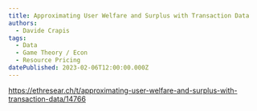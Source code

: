 ```yaml
---
title: Approximating User Welfare and Surplus with Transaction Data
authors:
  - Davide Crapis
tags:
  - Data
  - Game Theory / Econ
  - Resource Pricing
datePublished: 2023-02-06T12:00:00.000Z
---
```


<https://ethresear.ch/t/approximating-user-welfare-and-surplus-with-transaction-data/14766>
